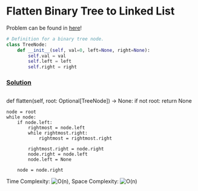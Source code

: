 # Flatten Binary Tree to Linked List

Problem can be found in [here](https://leetcode.com/problems/flatten-binary-tree-to-linked-list/)!

```python
# Definition for a binary tree node.
class TreeNode:
    def __init__(self, val=0, left=None, right=None):
        self.val = val
        self.left = left
        self.right = right
```

### [Solution](/Binary%20Tree/114-FlattenBinaryTreetoLinkedList/solution.py)

```python

```
def flatten(self, root: Optional[TreeNode]) -> None:
    if not root:
        return None

    node = root
    while node:
        if node.left:
            rightmost = node.left
            while rightmost.right:
                rightmost = rightmost.right

            rightmost.right = node.right
            node.right = node.left
            node.left = None

        node = node.right
Time Complexity: ![O(n)](<https://latex.codecogs.com/svg.image?\inline&space;O(n)>), Space Complexity: ![O(n)](<https://latex.codecogs.com/svg.image?\inline&space;O(n)>)
